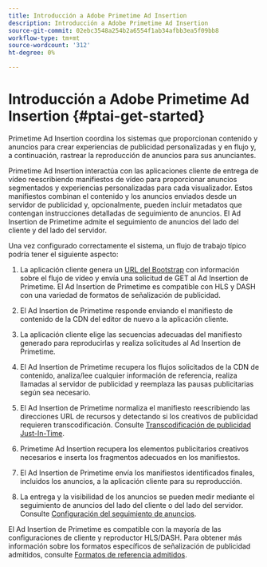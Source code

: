 ```yaml
---
title: Introducción a Adobe Primetime Ad Insertion
description: Introducción a Adobe Primetime Ad Insertion
source-git-commit: 02ebc3548a254b2a6554f1ab34afbb3ea5f09bb8
workflow-type: tm+mt
source-wordcount: '312'
ht-degree: 0%

---
```


# Introducción a Adobe Primetime Ad Insertion {#ptai-get-started}

Primetime Ad Insertion coordina los sistemas que proporcionan contenido y anuncios para crear experiencias de publicidad personalizadas y en flujo y, a continuación, rastrear la reproducción de anuncios para sus anunciantes.

Primetime Ad Insertion interactúa con las aplicaciones cliente de entrega de vídeo reescribiendo manifiestos de vídeo para proporcionar anuncios segmentados y experiencias personalizadas para cada visualizador. Estos manifiestos combinan el contenido y los anuncios enviados desde un servidor de publicidad y, opcionalmente, pueden incluir metadatos que contengan instrucciones detalladas de seguimiento de anuncios. El Ad Insertion de Primetime admite el seguimiento de anuncios del lado del cliente y del lado del servidor.

Una vez configurado correctamente el sistema, un flujo de trabajo típico podría tener el siguiente aspecto:

1. La aplicación cliente genera un [URL del Bootstrap](/help/primetime-ad-insertion/technical-reference/bootstrap-api.md) con información sobre el flujo de vídeo y envía una solicitud de GET al Ad Insertion de Primetime.  El Ad Insertion de Primetime es compatible con HLS y DASH con una variedad de formatos de señalización de publicidad.

1. El Ad Insertion de Primetime responde enviando el manifiesto de contenido de la CDN del editor de nuevo a la aplicación cliente.

1. La aplicación cliente elige las secuencias adecuadas del manifiesto generado para reproducirlas y realiza solicitudes al Ad Insertion de Primetime.

1. El Ad Insertion de Primetime recupera los flujos solicitados de la CDN de contenido, analiza/lee cualquier información de referencia, realiza llamadas al servidor de publicidad y reemplaza las pausas publicitarias según sea necesario.

1. El Ad Insertion de Primetime normaliza el manifiesto reescribiendo las direcciones URL de recursos y detectando si los creativos de publicidad requieren transcodificación. Consulte [Transcodificación de publicidad Just-In-Time](/help/primetime-ad-insertion/just-in-time-transcoding/jit-transcoding-overview.md).

1. Primetime Ad Insertion recupera los elementos publicitarios creativos necesarios e inserta los fragmentos adecuados en los manifiestos.

1. El Ad Insertion de Primetime envía los manifiestos identificados finales, incluidos los anuncios, a la aplicación cliente para su reproducción.

1. La entrega y la visibilidad de los anuncios se pueden medir mediante el seguimiento de anuncios del lado del cliente o del lado del servidor. Consulte [Configuración del seguimiento de anuncios](/help/primetime-ad-insertion/getting-started/set-up-ad-tracking.md).

El Ad Insertion de Primetime es compatible con la mayoría de las configuraciones de cliente y reproductor HLS/DASH. Para obtener más información sobre los formatos específicos de señalización de publicidad admitidos, consulte [Formatos de referencia admitidos](/help/primetime-ad-insertion/getting-started/ad-insertion-live-linear-stream.md).
